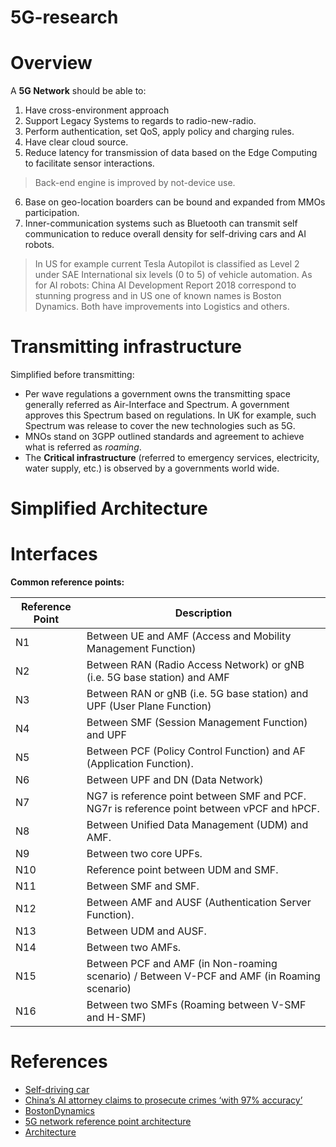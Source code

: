 # 5G-research

# Overview
A **5G Network** should be able to:

1. Have cross-environment approach
2. Support Legacy Systems to regards to radio-new-radio.
3. Perform authentication, set QoS, apply policy and charging rules.
4. Have clear cloud source.
5. Reduce latency for transmission of data based on the Edge Computing to facilitate sensor interactions.

> Back-end engine is improved by not-device use.

6. Base on geo-location boarders can be bound and expanded from MMOs participation.
7. Inner-communication systems such as Bluetooth can transmit self communication to reduce overall density for self-driving cars and AI robots.

>  In US for example current Tesla Autopilot is classified as Level 2 under SAE International six levels (0 to 5) of vehicle automation. As for AI robots:  China AI Development Report 2018 correspond to stunning progress and in US one of known names is Boston Dynamics. Both have improvements into Logistics and others.

# Transmitting infrastructure
Simplified before transmitting: 

* Per wave regulations a government owns the transmitting space generally referred as Air-Interface and Spectrum. A government approves this Spectrum based on regulations. In UK for example, such Spectrum was release to cover the new technologies such as 5G.   
* MNOs stand on 3GPP outlined standards and agreement to achieve what is referred as *roaming*. 
* The **Critical infrastructure** (referred to emergency services, electricity, water supply, etc.) is observed by a governments world wide.

# Simplified Architecture


# Interfaces
**Common reference points:**

| Reference Point | Description |
--- | --- |
| N1 | Between UE and AMF (Access and Mobility Management Function) |
| N2|  Between RAN (Radio Access Network) or gNB (i.e. 5G base station) and AMF |
| N3 | Between RAN or gNB (i.e. 5G base station) and UPF (User Plane Function)  |
| N4 | Between SMF (Session Management Function) and UPF  |
| N5 | Between PCF (Policy Control Function) and AF (Application Function). |
| N6 | Between UPF and DN (Data Network) |
| N7 | NG7 is reference point between SMF and PCF. NG7r is reference point between vPCF and hPCF. |
| N8 | Between Unified Data Management (UDM) and AMF. |
| N9 | Between two core UPFs. |
| N10 | Reference point between UDM and SMF. |
| N11 | Between SMF and SMF. |
| N12 | Between AMF and AUSF (Authentication Server Function). |
| N13 | Between UDM and AUSF. |
| N14 | Between two AMFs. |
| N15 | Between PCF and AMF (in Non-roaming scenario) / Between V-PCF and AMF (in Roaming scenario) |
| N16 | Between two SMFs (Roaming between V-SMF and H-SMF) | 

# References

* [Self-driving car](https://en.wikipedia.org/wiki/Self-driving_car)
* [China’s AI attorney claims to prosecute crimes ‘with 97% accuracy’](https://nypost.com/2021/12/27/chinas-ai-attorney-prosecutes-crimes-with-97-accuracy/)
* [BostonDynamics](https://www.bostondynamics.com/)
* [5G network reference point architecture](https://www.rfwireless-world.com/Terminology/5G-network-reference-point-architecture.html)
* [Architecture](https://www.grandmetric.com/2017/06/05/5g-core-network-a-short-overview/)
